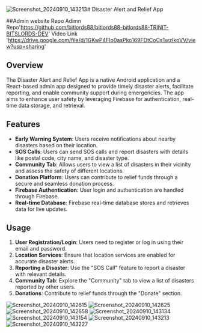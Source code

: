 ![Screenshot_20240910_143213](https://github.com/user-attachments/assets/94c116c8-a365-4ca7-9e2c-b4142cddc2de)# Disaster Alert and Relief App

##Admin website Repo
Adimn Repo'https://github.com/bitlords88/bitlords88-bitlords88-TRINIT-BITSLORDS-DEV'
Video Link 'https://drive.google.com/file/d/1GKwP4FIo0asPko169FDtCoCs1wzIkpVV/view?usp=sharing'




## Overview

The Disaster Alert and Relief App is a native Android application and a React-based admin app designed to provide timely disaster alerts, facilitate reporting, and enable community support during emergencies. The app aims to enhance user safety by leveraging Firebase for authentication, real-time data storage, and retrieval.

## Features

- **Early Warning System**: Users receive notifications about nearby disasters based on their location.
- **SOS Calls**: Users can send SOS calls and report disasters with details like postal code, city name, and disaster type.
- **Community Tab**: Allows users to view a list of disasters in their vicinity and assess the safety of different locations.
- **Donation Platform**: Users can contribute to relief funds through a secure and seamless donation process.
- **Firebase Authentication**: User login and authentication are handled through Firebase.
- **Real-time Database**: Firebase real-time database stores and retrieves data for live updates.



## Usage

1. **User Registration/Login**: Users need to register or log in using their email and password.
2. **Location Services**: Ensure that location services are enabled for accurate disaster alerts.
3. **Reporting a Disaster**: Use the "SOS Call" feature to report a disaster with relevant details.
4. **Community Tab**: Explore the "Community" tab to view a list of disasters reported by other users.
5. **Donations**: Contribute to relief funds through the "Donate" section.


![Screenshot_20240910_142615](https://github.com/user-attachments/assets/ec9ba1e3-1046-4fdb-bf8e-885fbe3e0ba8)
![Screenshot_20240910_142625](https://github.com/user-attachments/assets/3d786eaf-a3f4-4236-adb8-d40970797a29)
![Screenshot_20240910_142658](https://github.com/user-attachments/assets/098094e9-73be-4e78-9c7c-bc2a8f3959b6)
![Screenshot_20240910_143134](https://github.com/user-attachments/assets/80505019-47f6-41c0-9235-4d4b4972e222)
![Screenshot_20240910_143154](https://github.com/user-attachments/assets/a1cf3d57-0cac-40e2-8e61-5d9b05a85b80)
![Screenshot_20240910_143213](https://github.com/user-attachments/assets/67fe814d-3d20-4adb-9c01-cdd444fcf153)
![Screenshot_20240910_143227](https://github.com/user-attachments/assets/945d1888-f586-4408-a683-03040c1caeb9)

